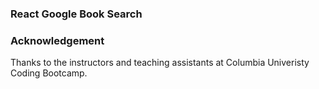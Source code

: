 ### React Google Book Search



### Acknowledgement

Thanks to the instructors and teaching assistants at Columbia Univeristy Coding Bootcamp.